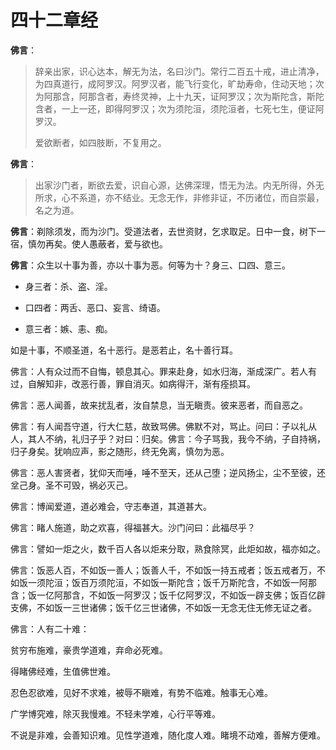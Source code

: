 # 四十二章经

**佛言**：

>  辞亲出家，识心达本，解无为法，名曰沙门。常行二百五十戒，进止清净，为四真道行，成阿罗汉。阿罗汉者，能飞行变化，旷劫寿命，住动天地；次为阿那含，阿那含者，寿终灵神，上十九天，证阿罗汉；次为斯陀含，斯陀含者，一上一还，即得阿罗汉；次为须陀洹，须陀洹者，七死七生，便证阿罗汉。
> 
> 爱欲断者，如四肢断，不复用之。



**佛言**：

> 出家沙门者，断欲去爱，识自心源，达佛深理，悟无为法。内无所得，外无所求，心不系道，亦不结业。无念无作，非修非证，不历诸位，而自崇最，名之为道。



**佛言**：剃除须发，而为沙门。受道法者，去世资财，乞求取足。日中一食，树下一宿，慎勿再矣。使人愚蔽者，爱与欲也。



**佛言**：众生以十事为善，亦以十事为恶。何等为十？身三、口四、意三。

- 身三者：杀、盗、淫。

- 口四者：两舌、恶口、妄言、绮语。

- 意三者：嫉、恚、痴。

如是十事，不顺圣道，名十恶行。是恶若止，名十善行耳。



佛言：人有众过而不自悔，顿息其心。罪来赴身，如水归海，渐成深广。若人有过，自解知非，改恶行善，罪自消灭。如病得汗，渐有痊损耳。



佛言：恶人闻善，故来扰乱者，汝自禁息，当无瞋责。彼来恶者，而自恶之。



佛言：有人闻吾守道，行大仁慈，故致骂佛。佛默不对，骂止。问曰：子以礼从人，其人不纳，礼归子乎？对曰：归矣。佛言：今子骂我，我今不纳，子自持祸，归子身矣。犹响应声，影之随形，终无免离，慎勿为恶。



佛言：恶人害贤者，犹仰天而唾，唾不至天，还从己堕；逆风扬尘，尘不至彼，还坌己身。圣不可毁，祸必灭己。



佛言：博闻爱道，道必难会，守志奉道，其道甚大。



佛言：睹人施道，助之欢喜，得福甚大。沙门问曰：此福尽乎？

佛言：譬如一炬之火，数千百人各以炬来分取，熟食除冥，此炬如故，福亦如之。



佛言：饭恶人百，不如饭一善人；饭善人千，不如饭一持五戒者；饭五戒者万，不如饭一须陀洹；饭百万须陀洹，不如饭一斯陀含；饭千万斯陀含，不如饭一阿那含；饭一亿阿那含，不如饭一阿罗汉；饭千亿阿罗汉，不如饭一辟支佛；饭百亿辟支佛，不如饭一三世诸佛；饭千亿三世诸佛，不如饭一无念无住无修无证之者。



佛言：人有二十难：

贫穷布施难，豪贵学道难，弃命必死难。

得睹佛经难，生值佛世难。

忍色忍欲难，见好不求难，被辱不瞋难，有势不临难。触事无心难。

广学博究难，除灭我慢难。不轻未学难，心行平等难。

不说是非难，会善知识难。见性学道难，随化度人难。睹境不动难，善解方便难。
